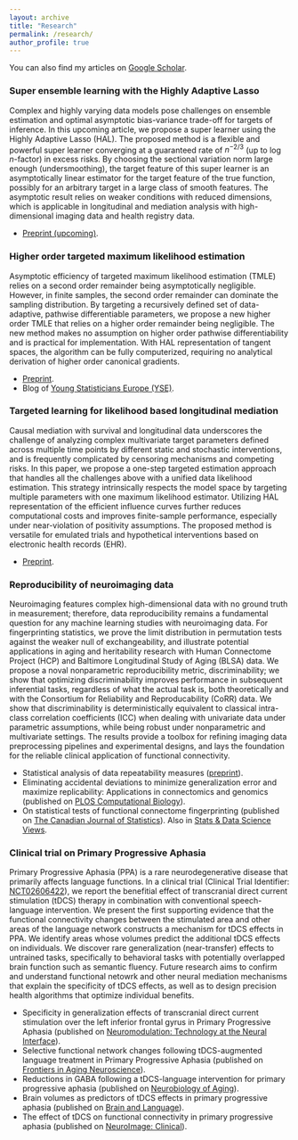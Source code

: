 ```yaml
---
layout: archive
title: "Research"
permalink: /research/
author_profile: true
---
```


You can also find my articles on <a href="https://scholar.google.com/citations?user=vuP7r6cAAAAJ">Google Scholar</a>.



### Super ensemble learning with the Highly Adaptive Lasso

Complex and highly varying data models pose challenges on ensemble estimation and optimal asymptotic bias-variance trade-off for targets of inference. In this upcoming article, we propose a super learner using the Highly Adaptive Lasso (HAL). The proposed method is a flexible and powerful super learner converging at a guaranteed rate of $n^{-2/3}$ (up to log $n$-factor) in excess risks. By choosing the sectional variation norm large enough (undersmoothing), the target feature of this super learner is an asymptotically linear estimator for the target feature of the true function, possibly for an arbitrary target in a large class of smooth features. The asymptotic result relies on weaker conditions with reduced dimensions, which is applicable in longitudinal and mediation analysis with high-dimensional imaging data and health registry data. 

- [Preprint (upcoming)]().

### Higher order targeted maximum likelihood estimation

Asymptotic efficiency of targeted maximum likelihood estimation (TMLE) relies on a second order remainder being asymptotically negligible. However, in finite samples, the second order remainder can dominate the sampling distribution. By targeting a recursively defined set of data-adaptive, pathwise differentiable parameters, we propose a new higher order TMLE that relies on a higher order remainder being negligible. The new method makes no assumption on higher order pathwise differentiability and is practical for implementation. With HAL representation of tangent spaces, the algorithm can be fully computerized, requiring no analytical derivation of higher order canonical gradients. 

- [Preprint](https://arxiv.org/abs/2101.06290).
- Blog of [Young Statisticians Europe (YSE)](https://youngstats.github.io/post/2021/03/10/higher-order-targeted-maximum-likelihood-estimation/).

### Targeted learning for likelihood based longitudinal mediation

Causal mediation with survival and longitudinal data underscores the challenge of analyzing complex multivariate target parameters defined across multiple time points by different static and stochastic interventions, and is frequently complicated by censoring mechanisms and competing risks. In this paper, we propose a one-step targeted estimation approach that handles all the challenges above with a unified data likelihood estimation. This strategy intrinsically respects the model space by targeting multiple parameters with one maximum likelihood estimator. Utilizing HAL representation of the efficient influence curves further reduces computational costs and improves finite-sample performance, especially under near-violation of positivity assumptions. The proposed method is versatile for emulated trials and hypothetical interventions based on electronic health records (EHR).

- [Preprint](https://arxiv.org/abs/2304.04904).

### Reproducibility of neuroimaging data

Neuroimaging features complex high-dimensional data with no ground truth in measurement; therefore, data reproducibility remains a fundamental question for any machine learning studies with neuroimaging data. For fingerprinting statistics, we prove the limit distribution in permutation tests against the weaker null of exchangeability, and illustrate potential applications in aging and heritability research with Human Connectome Project (HCP) and Baltimore Longitudinal Study of Aging (BLSA) data. We propose a noval nonparametric reproducibility metric, discriminability; we show that optimizing discriminability improves performance in subsequent inferential tasks, regardless of what the actual task is, both theoretically and with the Consortium for Reliability and Reproducability (CoRR) data. We show that discriminability is deterministically equivalent to classical intra-class correlation coefficients (ICC) when dealing with univariate data under parametric assumptions, while being robust under nonparametric and multivariate settings. The results provide a toolbox for refining imaging data preprocessing pipelines and experimental designs, and lays the foundation for the reliable clinical application of functional connectivity.

- Statistical analysis of data repeatability measures ([preprint](https://arxiv.org/abs/2005.11911)).
- Eliminating accidental deviations to minimize generalization error and maximize replicability: Applications in connectomics and genomics (published on [PLOS Computational Biology](https://doi.org/10.1371/journal.pcbi.1009279)).
- On statistical tests of functional connectome fingerprinting (published on [The Canadian Journal of Statistics](https://doi.org/10.1002/cjs.11591)). Also in [Stats & Data Science Views](https://www.statisticsviews.com/article/laymans-abstract-for-canadian-journal-of-statistics-paper-on-statistical-tests-of-functional-connectome-fingerprinting/). 

### Clinical trial on Primary Progressive Aphasia

Primary Progressive Aphasia (PPA) is a rare neurodegenerative disease that primarily affects language functions. In a clinical trial (Clinical Trial Identifier: [NCT02606422](https://clinicaltrials.gov/study/NCT02606422)), we report the benefitial effect of transcranial direct current stimulation (tDCS) therapy in combination with conventional speech-language intervention. We present the first supporting evidence that the functional connectivity changes between the stimulated area and other areas of the language network constructs a mechanism for tDCS effects in PPA. We identify areas whose volumes predict the additional tDCS effects on individuals. We discover rare generalization (near-transfer) effects to untrained tasks, specifically to behavioral tasks with potentially overlapped brain function such as semantic fluency. Future research aims to confirm and understand functional netowrk and other neural mediation mechanisms that explain the specificity of tDCS effects, as well as to design precision health algorithms that optimize individual benefits. 

- Specificity in generalization effects of transcranial direct current stimulation over the left inferior frontal gyrus in Primary Progressive Aphasia (published on [Neuromodulation: Technology at the Neural Interface](https://doi.org/10.1016/j.neurom.2022.09.004)). 
- Selective functional network changes following tDCS-augmented language treatment in Primary Progressive Aphasia (published on [Frontiers in Aging Neuroscience](https://doi.org/10.3389/fnagi.2021.681043)). 
- Reductions in GABA following a tDCS-language intervention for primary progressive aphasia (published on [Neurobiology of Aging](https://doi.org/10.1016/j.neurobiolaging.2019.03.011)). 
- Brain volumes as predictors of tDCS effects in primary progressive aphasia (published on [Brain and Language](https://doi.org/10.1016/j.bandl.2019.104707)). 
- The effect of tDCS on functional connectivity in primary progressive aphasia (published on [NeuroImage: Clinical](https://doi.org/10.1016/j.nicl.2019.101734)). 

